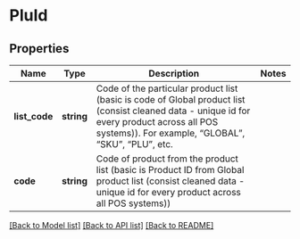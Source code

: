 # PluId

## Properties
Name | Type | Description | Notes
------------ | ------------- | ------------- | -------------
**list_code** | **string** | Code of the particular product list (basic is code of Global product list (consist cleaned data - unique id for every product across all POS systems)). For example, “GLOBAL”, “SKU”, “PLU”, etc. | 
**code** | **string** | Code of product from the product list (basic is Product ID from Global product list (consist cleaned data - unique id for every product across all POS systems)) | 

[[Back to Model list]](../../README.md#documentation-for-models) [[Back to API list]](../../README.md#documentation-for-api-endpoints) [[Back to README]](../../README.md)

